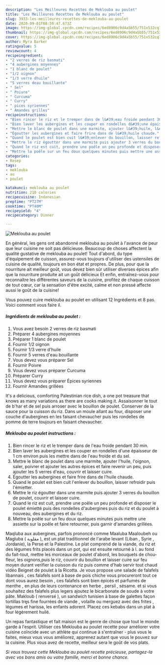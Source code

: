 ```yaml
---
description: "Les Meilleures Recettes de Meklouba au poulet"
title: "Les Meilleures Recettes de Meklouba au poulet"
slug: 3933-les-meilleures-recettes-de-meklouba-au-poulet
date: 2020-09-01T08:59:47.673Z
image: https://img-global.cpcdn.com/recipes/6ed8906c9d4a5b55/751x532cq70/meklouba-au-poulet-photo-principale-de-la-recette.jpg
thumbnail: https://img-global.cpcdn.com/recipes/6ed8906c9d4a5b55/751x532cq70/meklouba-au-poulet-photo-principale-de-la-recette.jpg
cover: https://img-global.cpcdn.com/recipes/6ed8906c9d4a5b55/751x532cq70/meklouba-au-poulet-photo-principale-de-la-recette.jpg
author: Myra Barker
ratingvalue: 5
reviewcount: 4
recipeingredient:
- "2 verres de riz basmati"
- "4 aubergines moyennes"
- "1 blanc de poulet"
- "1/2 oignon"
- "1/3 verre dhuile"
- "5 verres deau bouillante"
- " Sel"
- " Poivre"
- " Curcuma"
- " Curry"
- " pices syriennes"
- " Amandes grilles"
recipeinstructions:
- "Bien rincer le riz et le tremper dans de l&#39;eau froide pendant 30 min."
- "Bien laver les aubergines et les couper en rondelles d&#39;une épaisseur de 1 cm environ puis les mettre dans de l&#39;eau froide et du sel."
- "Mettre le blanc de poulet dans une marmite, ajouter l&#39;huile, l&#39;oignon, saler, poivrer et ajouter les autres épices et faire revenir un peu, puis ajouter les 5 verres d&#39;eau, couvrir et laisser cuire."
- "Égoutter les aubergines et faire frire dans de l&#39;huile chaude."
- "Quand le poulet est bien cuit l&#39;enlever du bouillon, laisser refroidir puis l&#39;émietter."
- "Mettre le riz égoutter dans une marmite puis ajouter 3 verres du bouillon de poulet, couvrir et laisser cuire."
- "Quand le riz est cuit, prendre une poêle un peu profonde et disposer le poulet émietté puis des rondelles d&#39;aubergines puis du riz et du poulet à nouveau, des aubergines et du riz."
- "Mettre la poêle sur un feu doux quelques minutes puis mettre une assiette sur la poêle et faire retourner, puis garnir d&#39;amandes grillées."
categories:
- Resep
tags:
- meklouba
- au
- poulet

katakunci: meklouba au poulet 
nutrition: 210 calories
recipecuisine: Indonesian
preptime: "PT27M"
cooktime: "PT40M"
recipeyield: "4"
recipecategory: Dinner

---
```



![Meklouba au poulet](https://img-global.cpcdn.com/recipes/6ed8906c9d4a5b55/751x532cq70/meklouba-au-poulet-photo-principale-de-la-recette.jpg)

En général, les gens ont abandonné meklouba au poulet à l'avance de peur que leur cuisine ne soit pas délicieuse. Beaucoup de choses affectent la qualité gustative de meklouba au poulet! Tout d'abord, du type d'équipement de cuisson, assurez-vous toujours d'utiliser des ustensiles de cuisine de qualité, toujours en bon état et propres. De plus, pour que la nourriture ait meilleur goût, vous devez bien sûr utiliser diverses épices afin que la nourriture produite ait un goût délicieux Et enfin, entraînez-vous pour reconnaître les différentes saveurs de la cuisine, profitez de chaque cuisson de tout cœur, car la sensation d'être excité, calme et non pressé affecte aussi le goût de la cuisine!

<!--inarticleads1-->

Vous pouvez cuire meklouba au poulet en utilisant 12 Ingrédients et 8 pas. Voici comment vous faire il.

##### Ingrédients de meklouba au poulet :

1. Vous avez besoin 2 verres de riz basmati
1. Préparer 4 aubergines moyennes
1. Préparer 1 blanc de poulet
1. Fournir 1/2 oignon
1. Fournir 1/3 verre d&#39;huile
1. Fournir 5 verres d&#39;eau bouillante
1. Vous devez vous préparer  Sel
1. Fournir  Poivre
1. Vous devez vous préparer  Curcuma
1. Préparer  Curry
1. Vous devez vous préparer  Épices syriennes
1. Fournir  Amandes grillées


It&#39;s a delicious, comforting Palestinian rice dish, a one pot treasure that knows as many variations as there are cooks making it. Assaisonner le tout de b&#39;har et de sel puis arroser avec le bouillon de poulet. Conserver de la sauce pour la cuisson du riz. Dans un moule allant au four, disposer une couche d&#39;aubergines en les faisant chevaucher puis les rondelles de pomme de terre toujours en faisant chevaucher. 

<!--inarticleads2-->

##### Meklouba au poulet instructions :

1. Bien rincer le riz et le tremper dans de l&#39;eau froide pendant 30 min.
1. Bien laver les aubergines et les couper en rondelles d&#39;une épaisseur de 1 cm environ puis les mettre dans de l&#39;eau froide et du sel.
1. Mettre le blanc de poulet dans une marmite, ajouter l&#39;huile, l&#39;oignon, saler, poivrer et ajouter les autres épices et faire revenir un peu, puis ajouter les 5 verres d&#39;eau, couvrir et laisser cuire.
1. Égoutter les aubergines et faire frire dans de l&#39;huile chaude.
1. Quand le poulet est bien cuit l&#39;enlever du bouillon, laisser refroidir puis l&#39;émietter.
1. Mettre le riz égoutter dans une marmite puis ajouter 3 verres du bouillon de poulet, couvrir et laisser cuire.
1. Quand le riz est cuit, prendre une poêle un peu profonde et disposer le poulet émietté puis des rondelles d&#39;aubergines puis du riz et du poulet à nouveau, des aubergines et du riz.
1. Mettre la poêle sur un feu doux quelques minutes puis mettre une assiette sur la poêle et faire retourner, puis garnir d&#39;amandes grillées.


Maqluba aux aubergines, parfois prononcé comme Maaluba Maaloubeh ou Magluba ( مقلوبة ), est un plat traditionnel de l&#39;arabe levant (Liban , Syrie , Jordanie), la Perse et la Palestine. Le plat comprend de la viande, du riz et des légumes frits placés dans un pot, qui est ensuite retourné à l. au fond du fait-tout, mettre les morceaux de poulet d&#39;abord, les bouquets de chou-fleur, les oignons,puis le riz, couvrir du bouillon et laisser cuire sur feu moyen durant verifier la cuisson du riz puis comme d&#39;hab servir tout chaud vidéo Beignet de poulet à la Ricotta. Je vous propose une salade de falafels libannais , ces falafels sont à base de pois chiche vous procureront tout ce dont vous aurez besoin , ces falafels sont bien épicés et parfumés de menthe , en plus de leurs contenance en herbe , persil , sésame. et si vous souhaitez des falafels plus legers ajoutez le bicarbonate de soude à votre pâte. Makloub ( renversé ), un sandwich tunisien à base de galettes façon tortillas tręs fine fourrées de viande , volaille ou merguez avec des frites , légumes et harissa, les enfants adorent. Placez ces kebabs dans un plat à four légèrement huilé. 

<!--inarticleads1-->

<p>
Un repas fantastique et fait maison est le genre de chose que tout le monde garde à l'esprit. Utiliser ces Meklouba au poulet recette pour améliorer votre cuisine coïncide avec un athlète qui continue à s'entraîner - plus vous le faites, mieux vous vous améliorez, apprenez autant que vous le pouvez sur la cuisine. Plus vous avez de recette, meilleur sera le goût de vos plats.
</p>

<p>
<i>Si vous trouvez cette Meklouba au poulet recette précieuse, partagez-la avec vos bons amis ou votre famille, merci et bonne chance.</i>
</p>
